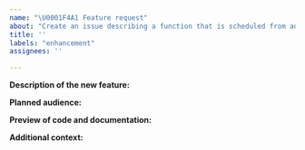 ```yaml
---
name: "\U0001F4A1 Feature request"
about: "Create an issue describing a function that is scheduled from admins or managers"
title: ''
labels: "enhancement"
assignees: ''

---
```


**Description of the new feature:**

<!--
A clear and concise description of what feature is to be integrated.
Is it related to a bug report issue? If so, this issue must be mentioned and linked.
-->

**Planned audience:**

<!-- Who will be the main user of this new feature? (e.g. team, premium players, players, ...) -->

**Preview of code and documentation:**

<!-- 
If the issue includes a complex feature request, it is helpful if planning documents, 
UML diagrams or other development documents are added to this feature request.
 -->

**Additional context:**

<!-- Add any other context or screenshots about this feature request here. -->